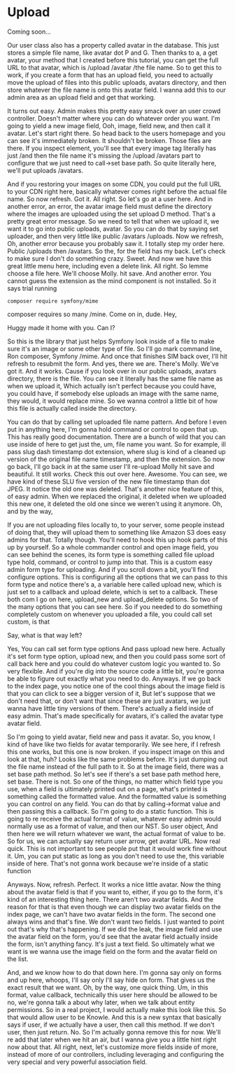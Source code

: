 # Upload

Coming soon...

Our user class also has a property called avatar in the database. This just stores a
simple file name, like avatar dot P and G. Then thanks to a, a get avatar, your
method that I created before this tutorial, you can get the full URL to that avatar,
which is /upload /avatar /the file name. So to get this to work, if you create a form
that has an upload field, you need to actually move the upload of files into this
public uploads, avatars directory, and then store whatever the file name is onto this
avatar field. I wanna add this to our admin area as an upload field and get that
working.

It turns out easy. Admin makes this pretty easy smack over an user crowd controller.
Doesn't matter where you can do whatever order you want. I'm going to yield a new
image field, Ooh, image, field new, and then call it avatar. Let's start right there.
So head back to the users homepage and you can see it's immediately broken. It
shouldn't be broken. Those files are there. If you inspect element, you'll see that
every image tag literally has just /and then the file name it's missing the /upload
/avatars part to configure that we just need to call->set base path. So quite
literally here, we'll put uploads /avatars.

And if you restoring your images on some CDN, you could put the full URL to your CDN
right here, basically whatever comes right before the actual file name. So now
refresh. Got it. All right. So let's go at a user here. And in another error, an
error, the avatar image field must define the directory where the images are uploaded
using the set upload D method. That's a pretty great error message. So we need to
tell that when we upload it, we want it to go into public uploads, avatar. So you can
do that by saying set uploader, and then very little like public /avatars /uploads.
Now we refresh, Oh, another error because you probably saw it. I totally step my
order here. Public /uploads then /avatars. So the, for the field has my back. Let's
check to make sure I don't do something crazy. Sweet. And now we have this great
little menu here, including even a delete link. All right. So lemme choose a file
here. We'll choose Molly. <affirmative> hit save. And another error. You cannot guess
the extension as the mind component is not installed. So it says trial running

```terminal
composer require symfony/mime
```

composer requires so many /mine. Come on in, dude. Hey,

Huggy made it home with you. Can I?

So this is the library that just helps Symfony look inside of a file to make sure
it's an image or some other type of file. So I'll go mark command line, Ron composer,
Symfony /mime. And once that finishes SIM back over, I'll hit refresh to resubmit the
form. And yes, there we are. There's Molly. We've got it. And it works. Cause if you
look over in our public uploads, avatars directory, there is the file. You can see it
literally has the same file name as when we upload it, Which actually isn't perfect
because you could have, you could have, if somebody else uploads an image with the
same name, they would, it would replace mine. So we wanna control a little bit of how
this file is actually called inside the directory.

You can do that by calling set uploaded file name pattern. And before I even put in
anything here, I'm gonna hold command or control to open that up. This has really
good documentation. There are a bunch of wild that you can use inside of here to get
just the, um, file name you want. So for example, ill pass slug dash timestamp dot
extension, where slug is kind of a cleaned up version of the original file name
timestamp, and then the extension. So now go back, I'll go back in at the same user
I'll re-upload Molly hit save and beautiful. It still works. Check this out over
here. Awesome. You can see, we have kind of these SLU five version of the new file
timestamp than dot JPEG. It notice the old one was deleted. That's another nice
feature of this, of easy admin. When we replaced the original, it deleted when we
uploaded this new one, it deleted the old one since we weren't using it anymore. Oh,
and by the way,

If you are not uploading files locally to, to your server, some people instead of
doing that, they will upload them to something like Amazon S3 does easy admins for
that. Totally though. You'll need to hook this up hook parts of this up by yourself.
So a whole commander control and open image field, you can see behind the scenes, its
form type is something called file upload type hold, command, or control to jump into
that. This is a custom easy admin form type for uploading. And if you scroll down a
bit, you'll find configure options. This is configuring all the options that we can
pass to this form type and notice there's a, a variable here called upload new, which
is just set to a callback and upload delete, which is set to a callback. These both
com I go on here, upload_new and upload_delete options. So two of the many options
that you can see here. So if you needed to do something completely custom on whenever
you uploaded a file, you could call set custom, is that

Say, what is that way left?

Yes, You can call set form type options And pass upload new here. Actually it's set
form type option, upload new, and then you could pass some sort of call back here and
you could do whatever custom logic you wanted to. So very flexible. And if you're dig
into the source code a little bit, you're gonna be able to figure out exactly what
you need to do. Anyways. If we go back to the index page, you notice one of the cool
things about the image field is that you can click to see a bigger version of it, But
let's suppose that we don't need that, or don't want that since these are just
avatars, we just wanna have little tiny versions of them. There's actually a field
inside of easy admin. That's made specifically for avatars, it's called the avatar
type avatar field.

So I'm going to yield avatar, field new and pass it avatar. So, you know, I kind of
have like two fields for avatar temporarily. We see here, if I refresh this one
works, but this one is now broken. <affirmative> if you inspect image on this and
look at that, huh? Looks like the same problems before. It's just dumping out the
file name instead of the full path to it. So at the image field, there was a set base
path method. So let's see if there's a set base path method here, set base. There is
not. So one of the things, no matter which field type you use, when a field is
ultimately printed out on a page, what's printed is something called the formatted
value. And the formatted value is something you can control on any field. You can do
that by calling->format value and then passing this a callback. So I'm going to do a
static function. This is going to re receive the actual format of value, whatever
easy admin would normally use as a format of value, and then our NST. So user object,
And then here we will return whatever we want, the actual format of value to be. So
for us, we can actually say return user arrow, get avatar URL. Now real quick. This
is not important to see people put that it would work fine without it. Um, you can
put static as long as you don't need to use the, this variable inside of here. That's
not gonna work because we're inside of a static function

Anyways. Now, refresh. Perfect. It works a nice little avatar. Now the thing about
the avatar field is that if you want to, either, if you go to the form, it's kind of
an interesting thing here. There aren't two avatar fields. And the reason for that is
that even though we can display two avatar fields on the index page, we can't have
two avatar fields in the form. The second one always wins and that's fine. We don't
want two fields. I just wanted to point out that's why that's happening. If we did
the leak, the image field and use the avatar field on the form, you'd see that the
avatar field actually inside the form, isn't anything fancy. It's just a text field.
So ultimately what we want is we wanna use the image field on the form and the avatar
field on the list.

And, and we know how to do that down here. I'm gonna say only on forms and up here,
whoops, I'll say only I'll say hide on form. That gives us the exact result that we
want. Oh, by the way, one quick thing. Um, in this format, value callback,
technically this user here should be allowed to be no, we're gonna talk a about why
later, when we talk about entity permissions. So in a real project, I would actually
make this look like this. So that would allow user to be Knowle. And this is a new
syntax that basically says if user, if we actually have a user, then call this
method. If we don't user, then just return. No. So I'm actually gonna remove this for
now. We'll re add that later when we hit an air, but I wanna give you a little hint
right now about that. All right, next, let's customize more fields inside of more,
instead of more of our controllers, including leveraging and configuring the very
special and very powerful association field.

